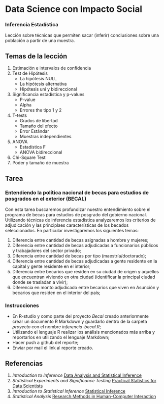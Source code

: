 # Data Science con Impacto Social

### Inferencia Estadística

Lección sobre técnicas que permiten sacar (inferir) conclusiones sobre una población a partir de una muestra.

## Temas de la lección

1. Estimación e intervalos de confidencia
2. Test de Hipótesis
	+ La hipótesis NULL
	+ La hipótesis alternativa
	+ Hipótesis uni y bidireccional
3. Significancia estadística y p-values
	+ P-value
	+ Alpha
	+ Errores the tipo 1 y 2
4. T-tests
	+ Grados de libertad
	+ Tamaño del efecto
	+ Error Estándar
	+ Muestras independientes
5. ANOVA
	+ Estadística F
	+ ANOVA bidireccional
6. Chi-Square Test
7. Poder y tamaño de muestra

## Tarea

### Entendiendo la política nacional de becas para estudios de posgrados en el exterior (BECAL)

Con esta tarea buscaremos profundizar nuestro entendimiento sobre el programa de becas para estudios de posgrado del gobierno nacional. Utilizando técnicas de inferencia estadística analyzaremos los criterios de adjudicación y las principlaes características de los becados seleccionados. En particular investigaremos los siguientes temas:

1. Diferencia entre cantidad de becas asignadas a hombre y mujeres;
2. Diferencia entre cantidad de becas adjudicadas a funcionarios públicos y trabajadores del sector privado;
3. Diferencia entre cantidad de becas por tipo (maestría/doctorado);
4. Diferencia entre cantidad de becas adjudicadas a gente residente en la capital y gente residente en el interior;
5. Diferencia entre becarios que residen en su ciudad de origen y aquellos que encuentran viviendo en otra ciudad (identificar la principal ciudad donde se trasladan a vivir);
6. Diferencia en monto adjudicado entre becarios que viven en Asunción y becarios que residen en el interior del país;

### Instrucciones

* En R-studio y como parte del proyecto _Becal_ creado anteriormente crear un documento R Markdown y guardarlo dentro de la carpeta _proyecto_ con el nombre _inferencia-becal.R_;
* Utilizando el lenguaje R realizar los análisis mencionados más arriba y reportarlos en utilizando el lenguaje Markdown;
* Hacer push a github del reporte;
* Enviar por mail el link al reporte creado.

## Referencias

1. _Introduction to Inference_ [Data Analysis and Statistical Inference](https://www.dropbox.com/s/7rgna7g7alcklir/lecture_slides-unit1_part3_1_sim_inference.pdf?dl=0)
2. _Statistical Experiments and Significance Testing_ [Practical Statistics for Data Scientists](https://www.amazon.com/Practical-Statistics-Data-Scientists-Essential/dp/1491952962/ref=sr_1_1?s=books&ie=UTF8&qid=1504535426&sr=1-1&keywords=practical+statistics+for+data+scientists)
3. _Introduction to Statistical Inference_ [Statistical Inference](https://github.com/DataScienceSpecialization/courses/blob/master/06_StatisticalInference/01_01_Introduction/index.Rmd)
4. _Statistical Analysis_ [Research Methods in Human-Computer Interaction](https://www.amazon.com/Research-Methods-Human-Computer-Interaction-Second/dp/0128053909/ref=sr_1_1?ie=UTF8&qid=1504800385&sr=8-1&keywords=Research+Methods+in+Human-Computer+Interaction)